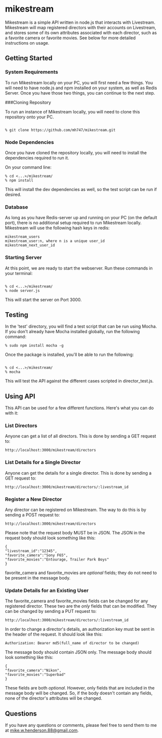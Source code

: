 # mikestream

Mikestream is a simple API written in node.js that interacts with Livestream. Mikestream will map registered directors with their accounts on Livestream, and stores some of its own attributes associated with each director, such as a favorite camera or favorite movies. See below for more detailed instructions on usage.

## Getting Started

### System Requirements

To run Mikestream locally on your PC, you will first need a few things. You will need to have node.js and npm installed on your system, as well as Redis Server. Once you have those two things, you can continue to the next step.

###Cloning Repository

To run an instance of Mikestream locally, you will need to clone this repository onto your PC.

```

% git clone https://github.com/mh747/mikestream.git

````

### Node Dependencies

Once you have cloned the repository locally, you will need to install the dependencies required to run it.

On your command line:

```
% cd <...>/mikestream/
% npm install

```

This will install the dev dependencies as well, so the test script can be run if desired.

### Database

As long as you have Redis-server up and running on your PC (on the default port), there is no additional setup required to run Mikestream locally.
Mikestream will use the following hash keys in redis:

```
mikestream_users
mikestream_user:n, where n is a unique user_id
mikestream_next_user_id
```

### Starting Server

At this point, we are ready to start the webserver. Run these commands in your terminal:

```

% cd <...>/mikestream/
% node server.js

```

This will start the server on Port 3000.

## Testing

In the 'test' directory, you will find a test script that can be run using Mocha. If you don't already have Mocha installed globally, run the following command:

```
% sudo npm install mocha -g

```

Once the package is installed, you'll be able to run the following:

```

% cd <...>/mikestream/
% mocha

```

This will test the API against the different cases scripted in director_test.js.

## Using API

This API can be used for a few different functions. Here's what you can do with it:

### List Directors

Anyone can get a list of all directors. This is done by sending a GET request to:
```
http://localhost:3000/mikestream/directors
```

### List Details for a Single Director

Anyone can get the details for a single director. This is done by sending a GET request to:
```
http://localhost:3000/mikestream/directors/:livestream_id
```

### Register a New Director

Any director can be registered on Mikestream. The way to do this is by sending a POST request to:
```
http://localhost:3000/mikestream/directors
```

Please note that the request body MUST be in JSON. The JSON in the request body should look something like this:
```
{
"livestream_id":"12345",
"favorite_camera":"Sony F65",
"favorite_movies":"Entourage, Trailer Park Boys"
}
```
favorite_camera and favorite_movies are *optional* fields; they do not need to be present in the message body.

### Update Details for an Existing User

The favorite_camera and favorite_movies fields can be changed for any registered director. These two are the *only* fields that can be modified. They can be changed by sending a PUT request to:
```
http://localhost:3000/mikestream/directors/:livestream_id
```

In order to change a director's details, an authorization key must be sent in the header of the request. It should look like this:
```
Authorization: Bearer md5(full_name of director to be changed)
```

The message body should contain JSON only. The message body should look something like this:
```
{
"favorite_camera":"Nikon",
"favorite_movies":"Superbad"
}
```
These fields are both *optional*. However, only fields that are included in the message body will be changed. So, if the body doesn't contain any fields, none of the director's attributes will be changed.

## Questions

If you have any questions or comments, please feel free to send them to me at mike.w.henderson.88@gmail.com.
